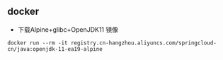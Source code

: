## docker
- 下载Alpine+glibc+OpenJDK11 镜像
```
docker run --rm -it registry.cn-hangzhou.aliyuncs.com/springcloud-cn/java:openjdk-11-ea19-alpine
```